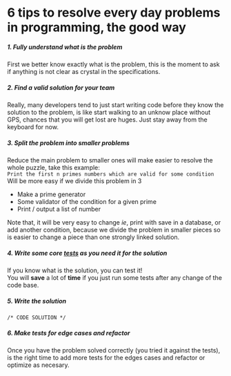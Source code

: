 # 6 tips to resolve every day problems in programming, the good way

##### 1. Fully understand what is the **problem**
First we better know exactly what is the problem, this is the moment to ask if anything is not clear as crystal in the specifications.

##### 2. Find a valid **solution** for your team
Really, many developers tend to just start writing code before they know the solution to the problem, is like start walking to an unknow place without GPS, chances that you will get lost are huges. Just stay away from the keyboard for now.

##### 3. **Split** the problem into **smaller** problems
Reduce the main problem to smaller ones will make easier to resolve the whole puzzle, take this example:  
`Print the first n primes numbers which are valid for some condition`   
Will be more easy if we divide this problem in 3
- Make a prime generator
- Some validator of the condition for a given prime
- Print / output a list of number
 
Note that, it will be very easy to change *ie*, print with save in a database, or add another condition, because we divide the problem in smaller pieces so is easier to change a piece than one strongly linked solution.

##### 4. Write some core [tests](https://en.wikipedia.org/wiki/Test-driven_development) as you need it for the solution  
If you know what is the solution, you can test it!  
You will **save** a lot of **time** if you just run some tests after any change of the code base. 

##### 5. Write the solution
`/* CODE SOLUTION */ `

##### 6. Make tests for edge cases and refactor
Once you have the problem solved correctly (you tried it against the tests), is the right time to add more tests for the edges cases and refactor or optimize as necesary.

